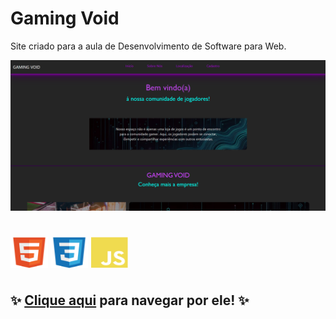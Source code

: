# Gaming Void
Site criado para a aula de Desenvolvimento de Software para Web.

 
<p align="center">
 
<img width="700px" src="./readme/site-readme.png"/>

</p>

#

<div align="center" style="display:inline-block">
  <img align="center" alt="HTML" height="50" width="60" src="https://raw.githubusercontent.com/devicons/devicon/master/icons/html5/html5-original.svg">
  <img align="center" alt="CSS" height="50" width="60" src="https://raw.githubusercontent.com/devicons/devicon/master/icons/css3/css3-original.svg">
  <img align="center" alt="Js" height="50" width="60" src="https://raw.githubusercontent.com/devicons/devicon/master/icons/javascript/javascript-plain.svg">
</div>

#

<h2>✨ <a href="https://gaming-void.vercel.app/" target"_blank">Clique aqui</a> para navegar por ele! ✨</h2>

